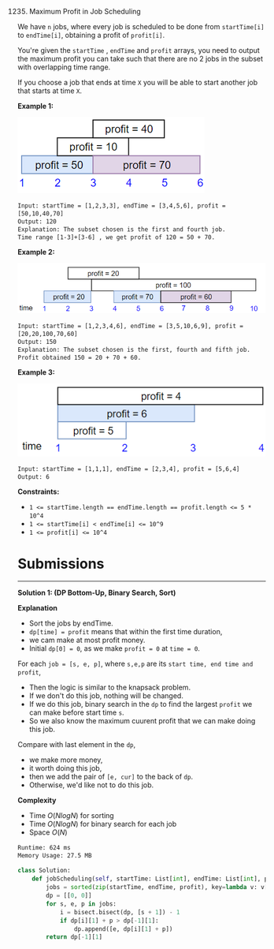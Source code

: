 1235. Maximum Profit in Job Scheduling

We have `n` jobs, where every job is scheduled to be done from `startTime[i]` to `endTime[i]`, obtaining a profit of `profit[i]`.

You're given the `startTime` , `endTime` and `profit` arrays, you need to output the maximum profit you can take such that there are no 2 jobs in the subset with overlapping time range.

If you choose a job that ends at time `X` you will be able to start another job that starts at time `X`.

 

**Example 1:**

![1235_sample1_1584](img/1235_sample1_1584.png)

```
Input: startTime = [1,2,3,3], endTime = [3,4,5,6], profit = [50,10,40,70]
Output: 120
Explanation: The subset chosen is the first and fourth job. 
Time range [1-3]+[3-6] , we get profit of 120 = 50 + 70.
```

**Example 2:**

![1235_sample22_1584](img/1235_sample22_1584.png)

```
Input: startTime = [1,2,3,4,6], endTime = [3,5,10,6,9], profit = [20,20,100,70,60]
Output: 150
Explanation: The subset chosen is the first, fourth and fifth job. 
Profit obtained 150 = 20 + 70 + 60.
```

**Example 3:**

![1235_sample3_1584.png](img/1235_sample3_1584.png)
```
Input: startTime = [1,1,1], endTime = [2,3,4], profit = [5,6,4]
Output: 6
```

**Constraints:**

* `1 <= startTime.length == endTime.length == profit.length <= 5 * 10^4`
* `1 <= startTime[i] < endTime[i] <= 10^9`
* `1 <= profit[i] <= 10^4`

# Submissions
---
**Solution 1: (DP Bottom-Up, Binary Search, Sort)**

**Explanation**
* Sort the jobs by endTime.
* `dp[time] = profit` means that within the first time duration,
* we cam make at most profit money.
* Initial `dp[0] = 0`, as we make `profit = 0` at `time = 0`.

For each `job = [s, e, p]`, where `s,e,p` are its `start time, end time and profit`,
* Then the logic is similar to the knapsack problem.
* If we don't do this job, nothing will be changed.
* If we do this job, binary search in the `dp` to find the largest `profit` we can make before start time `s`.
* So we also know the maximum cuurent profit that we can make doing this job.

Compare with last element in the `dp`,
* we make more money,
* it worth doing this job,
* then we add the pair of `[e, cur]` to the back of `dp`.
* Otherwise, we'd like not to do this job.


**Complexity**
* Time $O(NlogN)$ for sorting
* Time $O(NlogN)$ for binary search for each job
* Space $O(N)$

```
Runtime: 624 ms
Memory Usage: 27.5 MB
```
```python
class Solution:
    def jobScheduling(self, startTime: List[int], endTime: List[int], profit: List[int]) -> int:
        jobs = sorted(zip(startTime, endTime, profit), key=lambda v: v[1])
        dp = [[0, 0]]
        for s, e, p in jobs:
            i = bisect.bisect(dp, [s + 1]) - 1
            if dp[i][1] + p > dp[-1][1]:
                dp.append([e, dp[i][1] + p])
        return dp[-1][1]
```